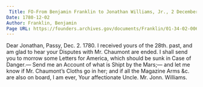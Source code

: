 ```yaml
---
 Title: FO-From Benjamin Franklin to Jonathan Williams, Jr., 2 December 1780
Date: 1780-12-02
Author: Franklin, Benjamin
Page URL: https://founders.archives.gov/documents/Franklin/01-34-02-0061
---
```


Dear Jonathan,
Passy, Dec. 2. 1780.
I received yours of the 28th. past, and am glad to hear your Disputes with Mr. Chaumont are ended.
I shall send you to morrow some Letters for America, which should be sunk in Case of Danger.—
Send me an Account of what is Shipt by the Mars;— and let me know if Mr. Chaumont’s Cloths go in her; and if all the Magazine Arms &c. are also on board, I am ever, Your affectionate Uncle.
Mr. Jonn. Williams.

